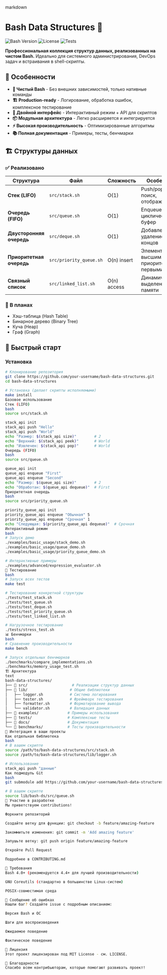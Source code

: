 markdown
# Bash Data Structures 🚀

![Bash Version](https://img.shields.io/badge/Bash-4.0%2B-blue.svg)
![License](https://img.shields.io/badge/License-MIT-green.svg)
![Tests](https://img.shields.io/badge/Tests-Passing-brightgreen.svg)

**Профессиональная коллекция структур данных, реализованных на чистом Bash.** Идеально для системного администрирования, DevOps задач и встраивания в shell-скрипты.

## 🌟 Особенности

- **💯 Чистый Bash** - Без внешних зависимостей, только нативные команды
- **🏗️ Production-ready** - Логирование, обработка ошибок, комплексное тестирование
- **🔧 Двойной интерфейс** - Интерактивный режим + API для скриптов
- **📦 Модульная архитектура** - Легко расширяется и интегрируется
- **⚡ Высокая производительность** - Оптимизированные алгоритмы
- **📚 Полная документация** - Примеры, тесты, бенчмарки

## 🏗️ Структуры данных

### ✅ Реализовано

| Структура | Файл | Сложность | Особенности |
|-----------|------|-----------|-------------|
| **Стек (LIFO)** | `src/stack.sh` | O(1) | Push/pop/peek, поиск, отображение |
| **Очередь (FIFO)** | `src/queue.sh` | O(1) | Enqueue/dequeue, циклический буфер |
| **Двусторонняя очередь** | `src/deque.sh` | O(1) | Добавление/удаление с обоих концов |
| **Приоритетная очередь** | `src/priority_queue.sh` | O(n) insert | Элементы с высшим приоритетом первыми |
| **Связный список** | `src/linked_list.sh` | O(n) access | Динамическое выделение памяти |

### 🔄 В планах

- Хэш-таблица (Hash Table)
- Бинарное дерево (Binary Tree)
- Куча (Heap)
- Граф (Graph)

## 🚀 Быстрый старт

### Установка

```bash
# Клонирование репозитория
git clone https://github.com/your-username/bash-data-structures.git
cd bash-data-structures

# Установка (делает скрипты исполняемыми)
make install
Базовое использование
Стек (LIFO)
bash
source src/stack.sh

stack_api init
stack_api push "Hello"
stack_api push "World"
echo "Размер: $(stack_api size)"        # 2
echo "Верхний: $(stack_api peek)"       # World
echo "Извлечен: $(stack_api pop)"       # World
Очередь (FIFO)
bash
source src/queue.sh

queue_api init
queue_api enqueue "First"
queue_api enqueue "Second"
echo "Размер: $(queue_api size)"        # 2
echo "Обработан: $(queue_api dequeue)"  # First
Приоритетная очередь
bash
source src/priority_queue.sh

priority_queue_api init
priority_queue_api enqueue "Обычная" 5
priority_queue_api enqueue "Срочная" 1
echo "Следующая: $(priority_queue_api dequeue)"  # Срочная
Интерактивный режим
bash
# Запуск демо
./examples/basic_usage/stack_demo.sh
./examples/basic_usage/queue_demo.sh
./examples/basic_usage/priority_queue_demo.sh

# Интерактивные примеры
./examples/advanced/expression_evaluator.sh
🧪 Тестирование
bash
# Запуск всех тестов
make test

# Тестирование конкретной структуры
./tests/test_stack.sh
./tests/test_queue.sh
./tests/test_deque.sh
./tests/test_priority_queue.sh
./tests/test_linked_list.sh

# Нагрузочное тестирование
./tests/stress_test.sh
📊 Бенчмарки
bash
# Сравнение производительности
make bench

# Запуск отдельных бенчмарков
./benchmarks/compare_implementations.sh
./benchmarks/memory_usage_test.sh
🏗️ Архитектура
text
bash-data-structures/
├── 📁 src/                    # Реализации структур данных
├── 📁 lib/                   # Общие библиотеки
│   ├── logger.sh            # Система логирования
│   ├── tester.sh            # Фреймворк тестирования
│   ├── formatter.sh         # Форматирование вывода
│   └── validator.sh         # Валидация данных
├── 📁 examples/             # Примеры использования
├── 📁 tests/                # Комплексные тесты
├── 📁 docs/                 # Документация
└── 📁 benchmarks/           # Тесты производительности
🔧 Интеграция в ваши проекты
Как отдельная библиотека
bash
# В вашем скрипте
source /path/to/bash-data-structures/src/stack.sh
source /path/to/bash-data-structures/lib/logger.sh

# Использование
stack_api push "данные"
Как подмодуль Git
bash
git submodule add https://github.com/your-username/bash-data-structures.git lib/bash-ds

# В вашем скрипте
source lib/bash-ds/src/queue.sh
🤝 Участие в разработке
Мы приветствуем contributions!

Форкните репозиторий

Создайте ветку для функции: git checkout -b feature/amazing-feature

Закоммитьте изменения: git commit -m 'Add amazing feature'

Запушьте ветку: git push origin feature/amazing-feature

Откройте Pull Request

Подробнее в CONTRIBUTING.md

📝 Требования
Bash 4.0+ (рекомендуется 4.4+ для лучшей производительности)

GNU Coreutils (стандартно в большинстве Linux-систем)

POSIX-совместимая среда

🐛 Сообщение об ошибках
Нашли баг? Создайте issue с подробным описанием:

Версия Bash и ОС

Шаги для воспроизведения

Ожидаемое поведение

Фактическое поведение

📄 Лицензия
Этот проект лицензирован под MIT License - см. LICENSE.

🙏 Благодарности
Спасибо всем контрибьюторам, которые помогают развивать проект!